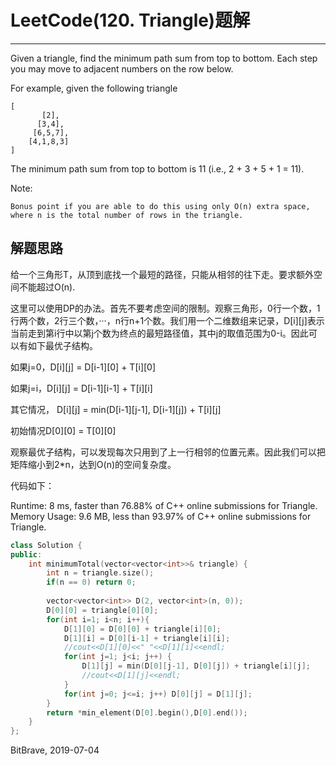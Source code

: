 # LeetCode(120. Triangle)题解
------
Given a triangle, find the minimum path sum from top to bottom. Each step you may move to adjacent numbers on the row below.

For example, given the following triangle

    [
           [2],
          [3,4],
         [6,5,7],
        [4,1,8,3]
    ]
The minimum path sum from top to bottom is 11 (i.e., 2 + 3 + 5 + 1 = 11).

Note:

    Bonus point if you are able to do this using only O(n) extra space, where n is the total number of rows in the triangle.

## 解题思路
给一个三角形T，从顶到底找一个最短的路径，只能从相邻的往下走。要求额外空间不能超过O(n).

这里可以使用DP的办法。首先不要考虑空间的限制。观察三角形，0行一个数，1行两个数，2行三个数，···，n行n+1个数。我们用一个二维数组来记录，D[i][j]表示当前走到第i行中以第j个数为终点的最短路径值，其中j的取值范围为0-i。因此可以有如下最优子结构。

如果j=0，D[i][j] = D[i-1][0] + T[i][0]

如果j=i，D[i][j] = D[i-1][i-1] + T[i][i]

其它情况， D[i][j] = min(D[i-1][j-1], D[i-1][j]) + T[i][j]

初始情况D[0][0] = T[0][0]

观察最优子结构，可以发现每次只用到了上一行相邻的位置元素。因此我们可以把矩阵缩小到2*n，达到O(n)的空间复杂度。

代码如下：

Runtime: 8 ms, faster than 76.88% of C++ online submissions for Triangle.
Memory Usage: 9.6 MB, less than 93.97% of C++ online submissions for Triangle.

```c++
class Solution {
public:
    int minimumTotal(vector<vector<int>>& triangle) {
        int n = triangle.size();
        if(n == 0) return 0;
        
        vector<vector<int>> D(2, vector<int>(n, 0));
        D[0][0] = triangle[0][0];
        for(int i=1; i<n; i++){
            D[1][0] = D[0][0] + triangle[i][0];
            D[1][i] = D[0][i-1] + triangle[i][i];
            //cout<<D[1][0]<<" "<<D[1][i]<<endl;
            for(int j=1; j<i; j++) {
                D[1][j] = min(D[0][j-1], D[0][j]) + triangle[i][j];
                //cout<<D[1][j]<<endl;
            }
            for(int j=0; j<=i; j++) D[0][j] = D[1][j];
        }
        return *min_element(D[0].begin(),D[0].end());
    }
};
```

BitBrave, 2019-07-04
